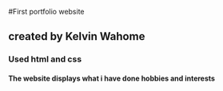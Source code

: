 #First portfolio website
## created by Kelvin Wahome
### Used html and css
#### The website displays what i have done hobbies and interests
